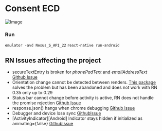 # Consent ECD

![Image](https://cloud.githubusercontent.com/assets/4153188/19593829/b43806ce-9782-11e6-82f8-a15a3c7ba8ed.png)

### Run
`emulator -avd Nexus_S_API_22`
`react-native run-android`


## RN Issues affecting the project

* secureTextEntry is broken for *phonePadText* and *emailAddressText* [Github Issue](https://github.com/facebook/react-native/issues/10678)
* Orientation change cannot be detected between renders. [This package](https://github.com/yamill/react-native-orientation) solves the problem but has been abandoned and does not work with RN 0.35 only up to 0.29
* Status bar cannot change before activity is active, RN does not handle the promise rejection [Github Issue](https://github.com/facebook/react-native/issues/6700)
* response.json() hangs when chrome debugging [Github Issue](https://github.com/facebook/react-native/issues/6679)
* Debugger and device lose sync [GithubIssue](https://github.com/facebook/react-native/issues/8720)
* [ActivityIndicator][Android] Indicator stays hidden if initialized as animating={false} [GithubIssue](https://github.com/facebook/react-native/issues/9023)